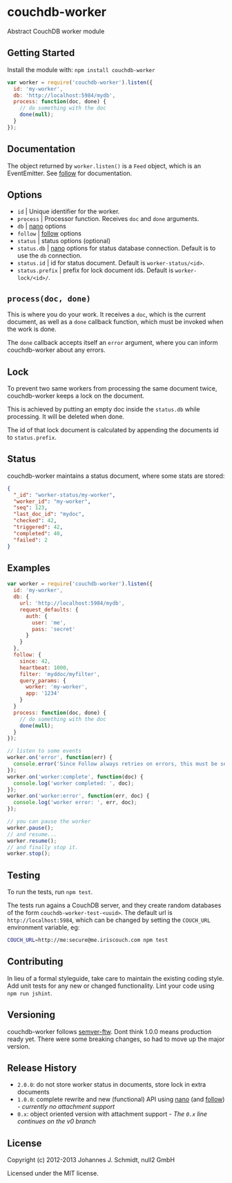 # couchdb-worker

Abstract CouchDB worker module

## Getting Started
Install the module with: `npm install couchdb-worker`

```js
var worker = require('couchdb-worker').listen({
  id: 'my-worker',
  db: 'http://localhost:5984/mydb',
  process: function(doc, done) {
    // do something with the doc
    done(null);
  }
});
```

## Documentation
The object returned by `worker.listen()` is a `Feed` object, which is an EventEmitter.
See [follow](https://github.com/iriscouch/follow) for documentation. 

## Options
* `id` | Unique identifier for the worker.
* `process` | Processor function. Receives `doc` and `done` arguments.
* `db` | [nano](https://github.com/dscape/nano) options
* `follow` | [follow](https://github.com/iriscouch/follow) options
* `status` | status options (optional)
* `status.db` | [nano](https://github.com/dscape/nano) options for status database connection. Default is to use the `db` connection.
* `status.id` | id for status document. Default is `worker-status/<id>`.
* `status.prefix` | prefix for lock document ids. Default is `worker-lock/<id>/`.

## `process(doc, done)`
This is where you do your work. It receives a `doc`, which is the current document,
as well as a `done` callback function, which must be invoked when the work is done.

The `done` callback accepts itself an `error` argument,
where you can inform couchdb-worker about any errors.

## Lock
To prevent two same workers from processing the same document twice,
couchdb-worker keeps a lock on the document.

This is achieved by putting an empty doc inside the `status.db` while processing.
It will be deleted when done.

The id of that lock document is calculated by appending the documents id to `status.prefix`.

## Status
couchdb-worker maintains a status document, where some stats are stored:

```json
{
  "_id": "worker-status/my-worker",
  "worker_id": "my-worker",
  "seq": 123,
  "last_doc_id": "mydoc",
  "checked": 42,
  "triggered": 42,
  "completed": 40,
  "failed": 2
}
```

## Examples
```js
var worker = require('couchdb-worker').listen({
  id: 'my-worker',
  db: {
    url: 'http://localhost:5984/mydb',
    request_defaults: {
      auth: {
        user: 'me',
        pass: 'secret'
      }
    }
  },
  follow: {
    since: 42,
    heartbeat: 1000,
    filter: 'myddoc/myfilter',
    query_params: {
      worker: 'my-worker',
      app: '1234'
    }
  }
  process: function(doc, done) {
    // do something with the doc
    done(null);
  }
});

// listen to some events
worker.on('error', function(err) {
  console.error('Since Follow always retries on errors, this must be serious');
});
worker.on('worker:complete', function(doc) {
  console.log('worker completed: ', doc);
});
worker.on('worker:error', function(err, doc) {
  console.log('worker error: ', err, doc);
});

// you can pause the worker
worker.pause();
// and resume...
worker.resume();
// and finally stop it.
worker.stop();
```

## Testing
To run the tests, run `npm test`.

The tests run agains a CouchDB server, and they create random databases of the form `couchdb-worker-test-<uuid>`.
The default url is `http://localhost:5984`,
which can be changed by setting the `COUCH_URL` environment variable, eg:

```bash
COUCH_URL=http://me:secure@me.iriscouch.com npm test
```

## Contributing
In lieu of a formal styleguide, take care to maintain the existing coding style.
Add unit tests for any new or changed functionality.
Lint your code using `npm run jshint`.

## Versioning
couchdb-worker follows [semver-ftw](http://semver-ftw.org/).
Dont think 1.0.0 means production ready yet.
There were some breaking changes, so had to move up the major version.

## Release History
* `2.0.0`: do not store worker status in documents, store lock in extra documents
* `1.0.0`: complete rewrite and new (functional) API using [nano](https://github.com/dscape/nano)
(and [follow](https://github.com/iriscouch/follow)) - _currently no attachment support_
* `0.x`: object oriented version with attachment support - _The `0.x` line continues on the v0 branch_

## License
Copyright (c) 2012-2013 Johannes J. Schmidt, null2 GmbH

Licensed under the MIT license.
